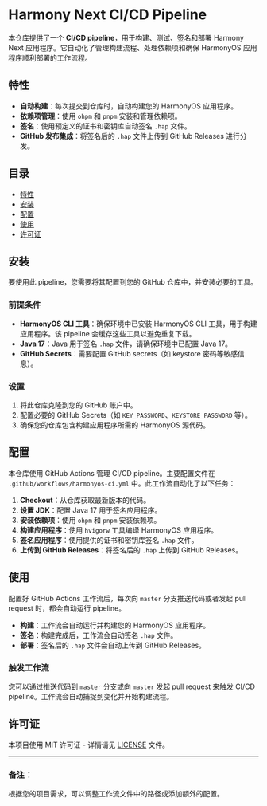 # Harmony Next CI/CD Pipeline

本仓库提供了一个 **CI/CD pipeline**，用于构建、测试、签名和部署 Harmony Next 应用程序。它自动化了管理构建流程、处理依赖项和确保 HarmonyOS 应用程序顺利部署的工作流程。

## 特性

- **自动构建**：每次提交到仓库时，自动构建您的 HarmonyOS 应用程序。
- **依赖项管理**：使用 `ohpm` 和 `pnpm` 安装和管理依赖项。
- **签名**：使用预定义的证书和密钥库自动签名 `.hap` 文件。
- **GitHub 发布集成**：将签名后的 `.hap` 文件上传到 GitHub Releases 进行分发。

## 目录

- [特性](#特性)
- [安装](#安装)
- [配置](#配置)
- [使用](#使用)
- [许可证](#许可证)

## 安装

要使用此 pipeline，您需要将其配置到您的 GitHub 仓库中，并安装必要的工具。

### 前提条件

- **HarmonyOS CLI 工具**：确保环境中已安装 HarmonyOS CLI 工具，用于构建应用程序。该 pipeline 会缓存这些工具以避免重复下载。
- **Java 17**：Java 用于签名 `.hap` 文件，请确保环境中已配置 Java 17。
- **GitHub Secrets**：需要配置 GitHub secrets（如 keystore 密码等敏感信息）。

### 设置

1. 将此仓库克隆到您的 GitHub 账户中。
2. 配置必要的 GitHub Secrets（如 `KEY_PASSWORD`、`KEYSTORE_PASSWORD` 等）。
3. 确保您的仓库包含构建应用程序所需的 HarmonyOS 源代码。

## 配置

本仓库使用 GitHub Actions 管理 CI/CD pipeline。主要配置文件在 `.github/workflows/harmonyos-ci.yml` 中。此工作流自动化了以下任务：

1. **Checkout**：从仓库获取最新版本的代码。
2. **设置 JDK**：配置 Java 17 用于签名应用程序。
3. **安装依赖项**：使用 `ohpm` 和 `pnpm` 安装依赖项。
4. **构建应用程序**：使用 `hvigorw` 工具编译 HarmonyOS 应用程序。
5. **签名应用程序**：使用提供的证书和密钥库签名 `.hap` 文件。
6. **上传到 GitHub Releases**：将签名后的 `.hap` 上传到 GitHub Releases。


## 使用

配置好 GitHub Actions 工作流后，每次向 `master` 分支推送代码或者发起 pull request 时，都会自动运行 pipeline。

- **构建**：工作流会自动运行并构建您的 HarmonyOS 应用程序。
- **签名**：构建完成后，工作流会自动签名 `.hap` 文件。
- **部署**：签名后的 `.hap` 文件会自动上传到 GitHub Releases。

### 触发工作流

您可以通过推送代码到 `master` 分支或向 `master` 发起 pull request 来触发 CI/CD pipeline。工作流会自动捕捉到变化并开始构建流程。

## 许可证

本项目使用 MIT 许可证 - 详情请见 [LICENSE](LICENSE) 文件。

---

### 备注：
根据您的项目需求，可以调整工作流文件中的路径或添加额外的配置。